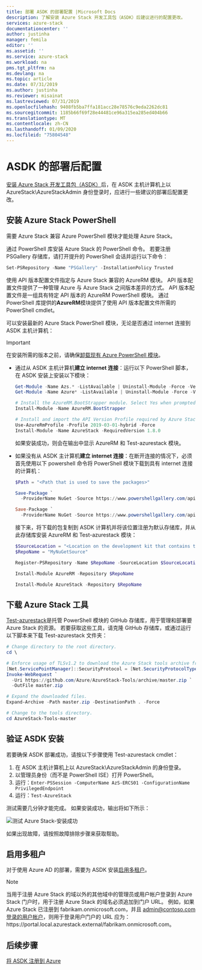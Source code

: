 ```yaml
---
title: 部署 ASDK 的部署配置 |Microsoft Docs
description: 了解安装 Azure Stack 开发工具包（ASDK）后建议进行的配置更改。
services: azure-stack
documentationcenter: ''
author: justinha
manager: femila
editor: ''
ms.assetid: ''
ms.service: azure-stack
ms.workload: na
pms.tgt_pltfrm: na
ms.devlang: na
ms.topic: article
ms.date: 07/31/2019
ms.author: justinha
ms.reviewer: misainat
ms.lastreviewed: 07/31/2019
ms.openlocfilehash: 9408fb5ba7ffa181acc28e78576c9eda2262dc81
ms.sourcegitcommit: 1185b66f69f28e44481ce96a315ea285ed404b66
ms.translationtype: MT
ms.contentlocale: zh-CN
ms.lasthandoff: 01/09/2020
ms.locfileid: "75804548"
---
```

# <a name="post-deployment-configurations-for-asdk"></a>ASDK 的部署后配置

[安装 Azure Stack 开发工具包（ASDK）](asdk-install.md)后，在 ASDK 主机计算机上以 AzureStack\AzureStackAdmin 身份登录时，应进行一些建议的部署后配置更改。

## <a name="install-azure-stack-powershell"></a>安装 Azure Stack PowerShell

需要 Azure Stack 兼容 Azure PowerShell 模块才能处理 Azure Stack。

通过 PowerShell 库安装 Azure Stack 的 PowerShell 命令。 若要注册 PSGallery 存储库，请打开提升的 PowerShell 会话并运行以下命令：

``` Powershell
Set-PSRepository -Name "PSGallery" -InstallationPolicy Trusted
```

使用 API 版本配置文件指定与 Azure Stack 兼容的 AzureRM 模块。  API 版本配置文件提供了一种管理 Azure 与 Azure Stack 之间版本差异的方式。 API 版本配置文件是一组具有特定 API 版本的 AzureRM PowerShell 模块。 通过 PowerShell 库提供的**AzureRM**模块提供了使用 API 版本配置文件所需的 PowerShell cmdlet。

可以安装最新的 Azure Stack PowerShell 模块，无论是否通过 internet 连接到 ASDK 主机计算机：

> [!IMPORTANT]
> 在安装所需的版本之前，请确保[卸载现有 Azure PowerShell 模块](../operator/azure-stack-powershell-install.md#3-uninstall-existing-versions-of-the-azure-stack-hub-powershell-modules)。

- 通过从 ASDK 主机计算机**建立 internet 连接**：运行以下 PowerShell 脚本，在 ASDK 安装上安装以下模块：


  ```powershell  
  Get-Module -Name Azs.* -ListAvailable | Uninstall-Module -Force -Verbose
  Get-Module -Name Azure* -ListAvailable | Uninstall-Module -Force -Verbose

  # Install the AzureRM.BootStrapper module. Select Yes when prompted to install NuGet
  Install-Module -Name AzureRM.BootStrapper

  # Install and import the API Version Profile required by Azure Stack into the current PowerShell session.
  Use-AzureRmProfile -Profile 2019-03-01-hybrid -Force
  Install-Module -Name AzureStack -RequiredVersion 1.8.0
  ```

  如果安装成功，则会在输出中显示 AzureRM 和 Test-azurestack 模块。

- 如果没有从 ASDK 主计算机**建立 internet 连接**：在断开连接的情况下，必须首先使用以下 powershell 命令将 PowerShell 模块下载到具有 internet 连接的计算机：

  ```powershell
  $Path = "<Path that is used to save the packages>"

  Save-Package `
    -ProviderName NuGet -Source https://www.powershellgallery.com/api/v2 -Name AzureRM -Path $Path -Force -RequiredVersion 2.3.0
  
  Save-Package `
    -ProviderName NuGet -Source https://www.powershellgallery.com/api/v2 -Name AzureStack -Path $Path -Force -RequiredVersion 1.5.0
  ```

  接下来，将下载的包复制到 ASDK 计算机并将该位置注册为默认存储库，并从此存储库安装 AzureRM 和 Test-azurestack 模块：

    ```powershell  
    $SourceLocation = "<Location on the development kit that contains the PowerShell packages>"
    $RepoName = "MyNuGetSource"

    Register-PSRepository -Name $RepoName -SourceLocation $SourceLocation -InstallationPolicy Trusted

    Install-Module AzureRM -Repository $RepoName

    Install-Module AzureStack -Repository $RepoName
    ```

## <a name="download-the-azure-stack-tools"></a>下载 Azure Stack 工具

[Test-azurestack](https://github.com/Azure/AzureStack-Tools)是托管 PowerShell 模块的 GitHub 存储库，用于管理和部署要 Azure Stack 的资源。 若要获取这些工具，请克隆 GitHub 存储库，或通过运行以下脚本来下载 Test-azurestack 文件夹：

  ```powershell
  # Change directory to the root directory.
  cd \

  # Enforce usage of TLSv1.2 to download the Azure Stack tools archive from GitHub
  [Net.ServicePointManager]::SecurityProtocol = [Net.SecurityProtocolType]::Tls12
  Invoke-WebRequest `
    -Uri https://github.com/Azure/AzureStack-Tools/archive/master.zip `
    -OutFile master.zip

  # Expand the downloaded files.
  Expand-Archive -Path master.zip -DestinationPath . -Force

  # Change to the tools directory.
  cd AzureStack-Tools-master
  ```

## <a name="validate-the-asdk-installation"></a>验证 ASDK 安装

若要确保 ASDK 部署成功，请按以下步骤使用 Test-azurestack cmdlet：

1. 在 ASDK 主机计算机上以 AzureStack\AzureStackAdmin 的身份登录。
2. 以管理员身份（而不是 PowerShell ISE）打开 PowerShell。
3. 运行：`Enter-PSSession -ComputerName AzS-ERCS01 -ConfigurationName PrivilegedEndpoint`
4. 运行：`Test-AzureStack`

测试需要几分钟才能完成。 如果安装成功，输出将如下所示：

![测试 Azure Stack-安装成功](media/asdk-post-deploy/test-azurestack.png)

如果出现故障，请按照故障排除步骤来获取帮助。

## <a name="enable-multi-tenancy"></a>启用多租户

对于使用 Azure AD 的部署，需要为 ASDK 安装[启用多租户](../operator/azure-stack-enable-multitenancy.md#enable-multi-tenancy)。

> [!NOTE]
> 当用于注册 Azure Stack 的域以外的其他域中的管理员或用户帐户登录到 Azure Stack 门户时，用于注册 Azure Stack 的域名必须追加到门户 URL。 例如，如果 Azure Stack 已注册到 fabrikam.onmicrosoft.com，并且 admin@contoso.com登录的用户帐户，则用于登录用户门户的 URL 应为： https\://portal.local.azurestack.external/fabrikam.onmicrosoft.com。

## <a name="next-steps"></a>后续步骤

[将 ASDK 注册到 Azure](asdk-register.md)
